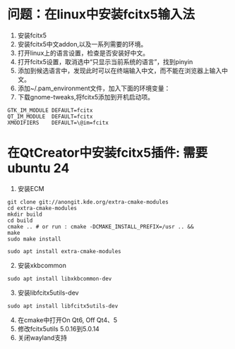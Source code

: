 # 问题：在linux中安装fcitx5输入法
1. 安装fcitx5
2. 安装fcitx5中文addon,以及一系列需要的环境。
3. 打开linux上的语言设置，检查是否安装好中文。
4. 打开fcitx5设置，取消选中“只显示当前系统的语言”，找到pinyin
5. 添加到候选语言中，发现此时可以在终端输入中文，而不能在浏览器上输入中文。
6. 添加~/.pam\_environment文件，加入下面的环境变量：
7. 下载gnome-tweaks,将fcitx5添加到开机启动项。
```
GTK_IM_MODULE DEFAULT=fcitx
QT_IM_MODULE  DEFAULT=fcitx
XMODIFIERS    DEFAULT=\@im=fcitx
```


# 在QtCreator中安装fcitx5插件: 需要ubuntu 24
1. 安装ECM
```
git clone git://anongit.kde.org/extra-cmake-modules
cd extra-cmake-modules
mkdir build
cd build
cmake .. # or run : cmake -DCMAKE_INSTALL_PREFIX=/usr .. &&
make
sudo make install
```
```
sudo apt install extra-cmake-modules
```
2. 安装xkbcommon
```
sudo apt install libxkbcommon-dev
```
3. 安装libfcitx5utils-dev
```
sudo apt install libfcitx5utils-dev
```
4. 在cmake中打开On Qt6, Off Qt4、5
5. 修改fcitx5utils 5.0.16到5.0.14
6. 关闭wayland支持
